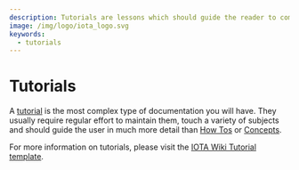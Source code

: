 ```yaml
---
description: Tutorials are lessons which should guide the reader to complete a concrete project.
image: /img/logo/iota_logo.svg
keywords:
  - tutorials
---
```


# Tutorials

A [tutorial](https://diataxis.fr/tutorials/) is the most complex type of documentation you will have. They usually
require regular effort to maintain them, touch a variety of subjects and should guide the user in much more detail than
[How Tos](how_tos.md) or [Concepts](concepts.md).

For more information on tutorials, please visit the [IOTA Wiki Tutorial template](https://github.com/iota-wiki/tutorial-template).